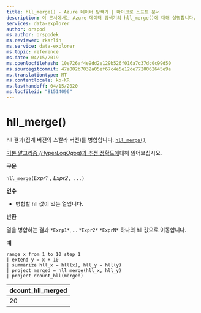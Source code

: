 ```yaml
---
title: hll_merge() - Azure 데이터 탐색기 | 마이크로 소프트 문서
description: 이 문서에서는 Azure 데이터 탐색기의 hll_merge()에 대해 설명합니다.
services: data-explorer
author: orspod
ms.author: orspodek
ms.reviewer: rkarlin
ms.service: data-explorer
ms.topic: reference
ms.date: 04/15/2019
ms.openlocfilehash: 10e726af4e9dd2e129b526f016a7c37dc0c99d50
ms.sourcegitcommit: 47a002b7032a05ef67c4e5e12de7720062645e9e
ms.translationtype: MT
ms.contentlocale: ko-KR
ms.lasthandoff: 04/15/2020
ms.locfileid: "81514096"
---
```

# <a name="hll_merge"></a>hll_merge()

hll 결과(집계 버전의 스칼라 버전)를 병합합니다. [`hll_merge()`](hll-merge-aggfunction.md)

[기본 알고리즘 *(H*yper*L*og*Og*og)과 추정 정확도에](dcount-aggfunction.md#estimation-accuracy)대해 읽어보십시오.

**구문**

`hll_merge(`*Expr1* `,` *Expr2*`, ...)`

**인수**

* 병합할 hll 값이 있는 열입니다.

**반환**

열을 병합하는 결과 `*Exrp1*`, ... `*Expr2*` `*ExprN*` 하나의 hll 값으로 이동합니다.

**예**

```kusto
range x from 1 to 10 step 1 
| extend y = x + 10
| summarize hll_x = hll(x), hll_y = hll(y)
| project merged = hll_merge(hll_x, hll_y)
| project dcount_hll(merged)
```

|dcount_hll_merged|
|---|
|20|